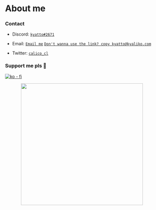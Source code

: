 <h1>About me</h1>

<h3>Contact</h3>


+ Discord: <a href="https://discord.com/users/828795326878056459">`kyatto#2671`</a>

+ Email: <a href="mailto:kyatto@kyaliko.com">`Email me`</a> <a href="/README.md">`Don't wanna use the link? copy kyatto@kyaliko.com`</a>

+ Twitter: <a href="https://twitter.com/calico_cl">`calico_cl`</a>

### Support me pls 🙏

[![ko - fi](https://ko-fi.com/img/githubbutton_sm.svg)](https://ko-fi.com/O5O4D6DP7)
  
  <p align=center>
   <img src="https://githubstats-five.vercel.app/api?username=hi-doki&show_icons=true&theme=kyatto" width=400 align=center />
  </p>
  
